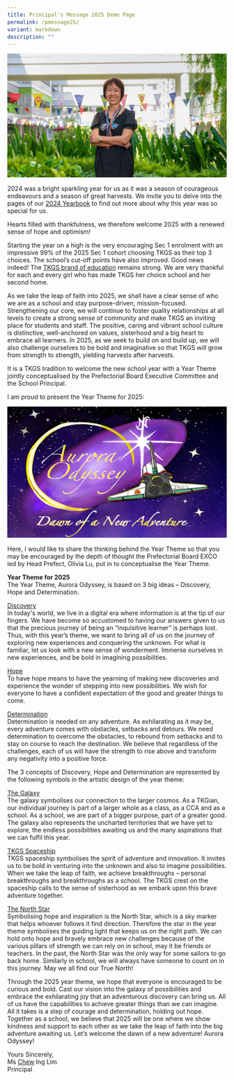 ```yaml
---
title: Principal's Message 2025 Demo Page
permalink: /pmessage25/
variant: markdown
description: ""
---
```

<img src="/images/About_tkgs/P_message/2025_PMessage.jpg">

<p>2024 was a bright sparkling year for us as it was a season of courageous endeavours and a season of great harvests. We invite you to delve into the pages of our <a href="https://online.fliphtml5.com/imxpa/llbw/#p=1" target="_blank" rel="noopener">2024 Yearbook</a> to find out more about why this year was so special for us. </p>

<p>Hearts filled with thankfulness, we therefore welcome 2025 with a renewed sense of hope and optimism!</p>

<p>Starting the year on a high is the very encouraging Sec 1 enrolment with an impressive 99% of the 2025 Sec 1 cohort choosing TKGS as their top 3 choices. The school’s cut-off points have also improved. Good news indeed! The <a href="https://go.gov.sg/tkgs-eprospectus" target="_blank" rel="noopener">TKGS brand of education</a> remains strong. We are very thankful for each and every girl who has made TKGS her choice school and her second home.</p>

<p>As we take the leap of faith into 2025, we shall have a clear sense of who we are as a school and stay purpose-driven, mission-focused. Strengthening our core, we will continue to foster quality relationships at all levels to create a strong sense of community and make TKGS an inviting place for students and staff. The positive, caring and vibrant school culture is distinctive, well-anchored on values, sisterhood and a big heart to embrace all learners. In 2025, as we seek to build on and build up, we will also challenge ourselves to be bold and imaginative so that TKGS will grow from strength to strength, yielding harvests after harvests.</p>

<p>It is a TKGS tradition to welcome the new school year with a Year Theme jointly conceptualised by the Prefectorial Board Executive Committee and the School Principal.</p>

<p>I am proud to present the Year Theme for 2025:</p>

<img src="/images/About_tkgs/P_message/YT25.png">

<p>Here, I would like to share the thinking behind the Year Theme so that you may be encouraged by the depth of thought the Prefectorial Board EXCO led by Head Prefect, Olivia Lu, put in to conceptualise the Year Theme.</p>

<p><b>Year Theme for 2025</b><br>
The Year Theme, Aurora Odyssey, is based on 3 big ideas – Discovery, Hope and Determination.</p>

<p><u>Discovery</u><br>
In today's world, we live in a digital era where information is at the tip of our fingers. We have become so accustomed to having our answers given to us that the precious journey of being an “inquisitive learner” is perhaps lost. Thus, with this year’s theme, we want to bring all of us on the journey of exploring new experiences and conquering the unknown. For what is familiar, let us look with a new sense of wonderment. Immerse ourselves in new experiences, and be bold in imagining possibilities.</p>

<p><u>Hope</u><br>
To have hope means to have the yearning of making new discoveries and experience the wonder of stepping into new possibilities. We wish for everyone to have a confident expectation of the good and greater things to come.</p>

<p><u>Determination</u><br>
Determination is needed on any adventure. As exhilarating as it may be, every adventure comes with obstacles, setbacks and detours. We need determination to overcome the obstacles, to rebound from setbacks and to stay on course to reach the destination. We believe that regardless of the challenges, each of us will have the strength to rise above and transform any negativity into a positive force.</p>

<p>The 3 concepts of Discovery, Hope and Determination are represented by the following symbols in the artistic design of the year theme: </p>

<p><u>The Galaxy</u><br>
The galaxy symbolises our connection to the larger cosmos. As a TKGian, our individual journey is part of a larger whole as a class, as a CCA and as a school. As a school, we are part of a bigger purpose, part of a greater good. The galaxy also represents the uncharted territories that we have yet to explore, the endless possibilities awaiting us and the many aspirations that we can fulfil this year. </p>

<p><u>TKGS Spaceship</u><br>
TKGS spaceship symbolises the spirit of adventure and innovation. It invites us to be bold in venturing into the unknown and also to imagine possibilities. When we take the leap of faith, we achieve breakthroughs – personal breakthroughs and breakthroughs as a school. The TKGS crest on the spaceship calls to the sense of sisterhood as we embark upon this brave adventure together.</p>

<p><u>The North Star</u><br>
Symbolising hope and inspiration is the North Star, which is a sky marker that helps whoever follows it find direction. Therefore the star in the year theme symbolises the guiding light that keeps us on the right path.  We can hold onto hope and bravely embrace new challenges because of the various pillars of strength we can rely on in school, may it be friends or teachers. In the past, the North Star was the only way for some sailors to go back home. Similarly in school, we will always have someone to count on in this journey. May we all find our True North!

</p><p>Through the 2025 year theme, we hope that everyone is encouraged to be curious and bold. Cast our vision into the galaxy of possibilities and embrace the exhilarating joy that an adventurous discovery can bring us. All of us have the capabilities to achieve greater things than we can imagine. All it takes is a step of courage and determination, holding out hope. Together as a school, we believe that 2025 will be one where we show kindness and support to each other as we take the leap of faith into the big adventure awaiting us. Let’s welcome the dawn of a new adventure! Aurora Odyssey!</p><p>

Yours Sincerely, <br>
	Ms <u>Chew</u> Ing Lim<br>
Principal
</p>